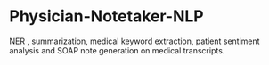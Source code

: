 # Physician-Notetaker-NLP
NER , summarization, medical keyword extraction, patient sentiment analysis and SOAP note generation on medical transcripts.
